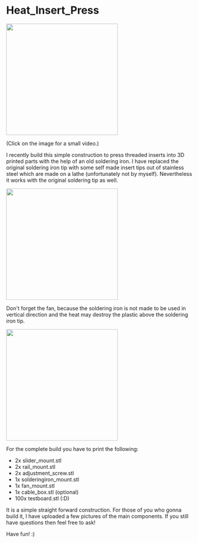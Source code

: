 # Heat_Insert_Press

<a href="https://www.instagram.com/p/CIODN2rq7Tt/?utm_source=ig_web_button_share_sheet"><img src="docs/press_1.JPG" width="300px"></a>

(Click on the image for a small video.)

I recently build this simple construction to press threaded inserts into 3D printed parts with the help of an old soldering iron. I have replaced the original soldering iron tip with some self made insert tips out of stainless steel which are made on a lathe (unfortunately not by myself). Nevertheless it works with the original soldering tip as well.

<img src="docs/tips_1.JPG" width="300px"></a>

Don't forget the fan, because the soldering iron is not made to be used in vertical direction and the heat may destroy the plastic above the soldering iron tip.

<img src="docs/fan_mount_1.JPG" width="300px"></a>

For the complete build you have to print the following:
- 2x slider_mount.stl
- 2x rail_mount.stl
- 2x adjustment_screw.stl
- 1x solderingiron_mount.stl
- 1x fan_mount.stl
- 1x cable_box.stl (optional)
- 100x testboard.stl (:D)

It is a simple straight forward construction. For those of you who gonna build it, I have uploaded a few pictures of the main components. If you still have questions then feel free to ask!

Have fun! :)

